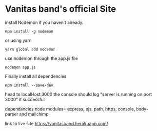 # Vanitas band's official Site

install Nodemon if you haven't already. 

```
npm install -g nodemon 
```

or using yarn 

```
yarn global add nodemon
```

use nodemon through the app.js file 

```
nodemon app.js
```
Finally install all dependencies
```
npm install --save-dev
```

head to localHost:3000 the console should log "server is running on port 3000" if successful

dependancies node modules=  express, ejs, path, https, console, body-parser and mailchimp

link to live site https://vanitasband.herokuapp.com/
